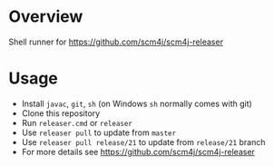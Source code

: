 # Overview

Shell runner for https://github.com/scm4j/scm4j-releaser

# Usage

- Install `javac`, `git`, `sh` (on Windows `sh` normally comes with git)
- Clone this repository
- Run `releaser.cmd` or `releaser`
- Use `releaser pull` to update from `master`
- Use `releaser pull release/21` to update from `release/21` branch
- For more details see https://github.com/scm4j/scm4j-releaser

